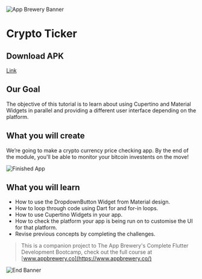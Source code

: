 ![App Brewery Banner](https://github.com/londonappbrewery/Images/blob/master/AppBreweryBanner.png)

# Crypto Ticker

## Download APK

[Link](https://cutt.ly/ohkj7DG)

## Our Goal

The objective of this tutorial is to learn about using Cupertino and Material Widgets in parallel and providing a different user interface depending on the platform.

## What you will create

We’re going to make a crypto currency price checking app. By the end of the module, you'll be able to monitor your bitcoin investents on the move!

![Finished App](https://github.com/londonappbrewery/Images/blob/master/bitcoin-flutter-demo.gif)

## What you will learn

-   How to use the DropdownButton Widget from Material design.
-   How to loop through code using Dart for and for-in loops.
-   How to use Cupertino Widgets in your app.
-   How to check the platform your app is being run on to customise the UI for that platform.
-   Revise previous concepts by completing the challenges.

> This is a companion project to The App Brewery's Complete Flutter Development Bootcamp, check out the full course at [www.appbrewery.co](https://www.appbrewery.co/)

![End Banner](https://github.com/londonappbrewery/Images/blob/master/readme-end-banner.png)
